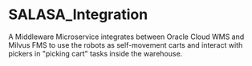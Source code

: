 # SALASA_Integration
A Middleware Microservice integrates between Oracle Cloud WMS and Milvus FMS to use the robots as self-movement carts and interact with pickers in "picking cart" tasks inside the warehouse.
